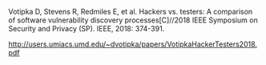 Votipka D, Stevens R, Redmiles E, et al. Hackers vs. testers: A comparison of software vulnerability discovery processes[C]//2018 IEEE Symposium on Security and Privacy (SP). IEEE, 2018: 374-391.

http://users.umiacs.umd.edu/~dvotipka/papers/VotipkaHackerTesters2018.pdf
